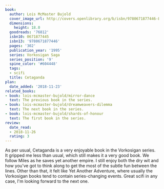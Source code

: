 ```yaml
---
book:
  author: Lois McMaster Bujold
  cover_image_url: http://covers.openlibrary.org/b/isbn/9780671877446-L.jpg
  dimensions:
    height: 18.0
  goodreads: '76812'
  isbn10: 0671877445
  isbn13: '9780671877446'
  pages: '302'
  publication_year: '1995'
  series: Vorkosigan Saga
  series_position: '9'
  spine_color: '#604448'
  tags:
  - scifi
  title: Cetaganda
plan:
  date_added: '2018-11-23'
related_books:
- book: lois-mcmaster-bujold/mirror-dance
  text: The previous book in the series.
- book: lois-mcmaster-bujold/dreamweavers-dilemma
  text: The next book in the series.
- book: lois-mcmaster-bujold/shards-of-honour
  text: The first book in the series.
review:
  date_read:
  - 2018-11-26
  rating: 3
---
```


As per usual, Cetaganda is a very enjoyable book in the Vorkosigan series. It gripped me less than usual, which still makes it a very good book. We follow Miles as he saves yet another empire. I still enjoy both the dry wit and how you've got to think along to get the most of the subtle fun between the lines. Other than that, it felt like Yet Another Adventure, where usually the Vorkosigan books tend to contain series-changing events. Great scifi in any case, I'm looking forward to the next one.
